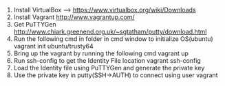 1. Install VirtualBox
   --> https://www.virtualbox.org/wiki/Downloads
2. Install Vagrant
   http://www.vagrantup.com/
3. Get PuTTYGen
   http://www.chiark.greenend.org.uk/~sgtatham/putty/download.html
4. Run the following cmd in folder in cmd window to initialize OS(ubuntu)
   vagrant init ubuntu/trusty64
5. Bring up the vagrant by running the following cmd
   vagrant up
6. Run ssh-config to get the Identity File location
   vagrant ssh-config
7. Load the Identity file using PuTTYGen and generate the private key
8. Use the private key in putty(SSH->AUTH) to connect using user vagrant
   
